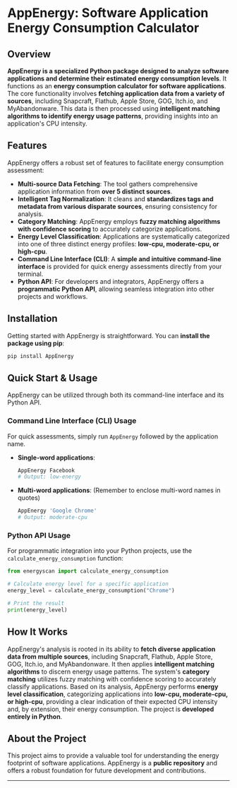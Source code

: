 # AppEnergy: Software Application Energy Consumption Calculator

## Overview

**AppEnergy is a specialized Python package designed to analyze software applications and determine their estimated energy consumption levels**. It functions as an **energy consumption calculator for software applications**. The core functionality involves **fetching application data from a variety of sources**, including Snapcraft, Flathub, Apple Store, GOG, Itch.io, and MyAbandonware. This data is then processed using **intelligent matching algorithms to identify energy usage patterns**, providing insights into an application's CPU intensity.

## Features

AppEnergy offers a robust set of features to facilitate energy consumption assessment:

*   **Multi-source Data Fetching**: The tool gathers comprehensive application information from **over 5 distinct sources**.
*   **Intelligent Tag Normalization**: It cleans and **standardizes tags and metadata from various disparate sources**, ensuring consistency for analysis.
*   **Category Matching**: AppEnergy employs **fuzzy matching algorithms with confidence scoring** to accurately categorize applications.
*   **Energy Level Classification**: Applications are systematically categorized into one of three distinct energy profiles: **low-cpu, moderate-cpu, or high-cpu**.
*   **Command Line Interface (CLI)**: A **simple and intuitive command-line interface** is provided for quick energy assessments directly from your terminal.
*   **Python API**: For developers and integrators, AppEnergy offers a **programmatic Python API**, allowing seamless integration into other projects and workflows.

## Installation

Getting started with AppEnergy is straightforward. You can **install the package using pip**:

```bash
pip install AppEnergy
```

## Quick Start & Usage

AppEnergy can be utilized through both its command-line interface and its Python API.

### Command Line Interface (CLI) Usage

For quick assessments, simply run `AppEnergy` followed by the application name.

*   **Single-word applications**:
    ```bash
    AppEnergy Facebook
    # Output: low-energy
    ```
*   **Multi-word applications**:
    (Remember to enclose multi-word names in quotes)
    ```bash
    AppEnergy 'Google Chrome'
    # Output: moderate-cpu
    ```

### Python API Usage

For programmatic integration into your Python projects, use the `calculate_energy_consumption` function:

```python
from energyscan import calculate_energy_consumption

# Calculate energy level for a specific application
energy_level = calculate_energy_consumption("Chrome")

# Print the result
print(energy_level)
```

## How It Works

AppEnergy's analysis is rooted in its ability to **fetch diverse application data from multiple sources**, including Snapcraft, Flathub, Apple Store, GOG, Itch.io, and MyAbandonware. It then applies **intelligent matching algorithms** to discern energy usage patterns. The system's **category matching** utilizes fuzzy matching with confidence scoring to accurately classify applications. Based on its analysis, AppEnergy performs **energy level classification**, categorizing applications into **low-cpu, moderate-cpu, or high-cpu**, providing a clear indication of their expected CPU intensity and, by extension, their energy consumption. The project is **developed entirely in Python**.

## About the Project

This project aims to provide a valuable tool for understanding the energy footprint of software applications. AppEnergy is a **public repository** and offers a robust foundation for future development and contributions.

***
